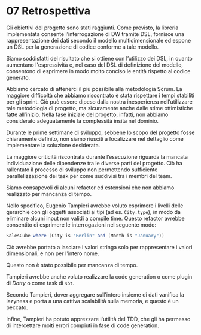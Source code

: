 # 07 Retrospettiva

Gli obiettivi del progetto sono stati raggiunti. Come previsto, la libreria implementata consente l’interrogazione di DW 
tramite DSL, fornisce una rappresentazione dei dati secondo il modello multidimensionale ed espone un DSL per la 
generazione di codice conforme a tale modello.

Siamo soddisfatti del risultato che si ottiene con l’utilizzo dei DSL, in quanto aumentano l'espressività e, nel caso
del DSL di definizione del modello, consentono di esprimere in modo molto conciso le entità rispetto al codice generato.

Abbiamo cercato di attenerci il più possibile alla metodologia Scrum. La maggiore difficoltà che abbiamo riscontrato è 
stata rispettare i tempi stabiliti per gli sprint. Ciò può essere dipeso dalla nostra inesperienza nell’utilizzare tale 
metodologia di progetto, ma sicuramente anche dalle stime ottimistiche fatte all’inizio. Nella fase iniziale del 
progetto, infatti, non abbiamo considerato adeguatamente la complessità insita nel dominio.

Durante le prime settimane di sviluppo, sebbene lo scopo del progetto fosse chiaramente definito, non siamo riusciti a 
focalizzare nel dettaglio come implementare la soluzione desiderata.

La maggiore criticità riscontrata durante l’esecuzione riguarda la mancata individuazione delle dipendenze tra le 
diverse parti del progetto. Ciò ha rallentato il processo di sviluppo non permettendo sufficiente parallelizzazione dei 
task per come suddivisi tra i membri del team.

Siamo consapevoli di alcuni refactor ed estensioni che non abbiamo realizzato per mancanza di tempo.

Nello specifico, Eugenio Tampieri avrebbe voluto esprimere i livelli delle gerarchie con gli oggetti associati ai tipi
(ad es. `City.type`), in modo da eliminare alcuni input non validi a compile time.
Questo refactor avrebbe consentito di esprimere le interrogazioni nel seguente modo:
```scala
SalesCube where (City is "Berlin" and (Month is "January"))
```
Ciò avrebbe portato a lasciare i valori stringa solo per rappresentare i valori dimensionali, e non per l'intero nome.

Questo non è stato possibile per mancanza di tempo.

Tampieri avrebbe anche voluto realizzare la code generation o come plugin di *Dotty* o come task di `sbt`.

Secondo Tampieri, dover aggregare sull'intero insieme di dati vanifica la lazyness e porta a una cattiva scalabilità sulla
memoria, e questo è un peccato.

Infine, Tampieri ha potuto apprezzare l'utilità del TDD, che gli ha permesso di intercettare molti errori compiuti in fase
di code generation.
